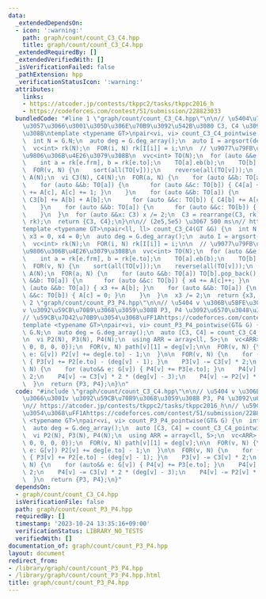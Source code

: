 ```yaml
---
data:
  _extendedDependsOn:
  - icon: ':warning:'
    path: graph/count/count_C3_C4.hpp
    title: graph/count/count_C3_C4.hpp
  _extendedRequiredBy: []
  _extendedVerifiedWith: []
  _isVerificationFailed: false
  _pathExtension: hpp
  _verificationStatusIcon: ':warning:'
  attributes:
    links:
    - https://atcoder.jp/contests/tkppc2/tasks/tkppc2016_h
    - https://codeforces.com/contest/51/submission/228823033
  bundledCode: "#line 1 \"graph/count/count_C3_C4.hpp\"\n\n// \u5404\u70B9\u306B\u5BFE\
    \u3057\u3066\u3001\u305D\u306E\u70B9\u3092\u542B\u3080 C3, C4 \u3092\u6570\u3048\
    \u308B\ntemplate <typename GT>\npair<vi, vi> count_C3_C4_pointwise(GT &G) {\n\
    \  int N = G.N;\n  auto deg = G.deg_array();\n  auto I = argsort(deg);\n  reverse(all(I));\n\
    \  vc<int> rk(N);\n  FOR(i, N) rk[I[i]] = i;\n\n  // \u9077\u79FB\u5148\u3092\u964D\
    \u9806\u306B\u4E26\u3079\u308B\n  vvc<int> TO(N);\n  for (auto &&e: G.edges) {\n\
    \    int a = rk[e.frm], b = rk[e.to];\n    TO[a].eb(b);\n    TO[b].eb(a);\n  }\n\
    \  FOR(v, N) {\n    sort(all(TO[v]));\n    reverse(all(TO[v]));\n  }\n\n  vc<int>\
    \ A(N);\n  vi C3(N), C4(N);\n  FOR(a, N) {\n    for (auto &&b: TO[a]) TO[b].pop_back();\n\
    \    for (auto &&b: TO[a]) {\n      for (auto &&c: TO[b]) { C4[a] += A[c], C4[c]\
    \ += A[c], A[c] += 1; }\n    }\n    for (auto &&b: TO[a]) {\n      C3[a] += A[b],\
    \ C3[b] += A[b] + A[b];\n      for (auto &&c: TO[b]) { C4[b] += A[c] - 1; }\n\
    \    }\n    for (auto &&b: TO[a]) {\n      for (auto &&c: TO[b]) { A[c] = 0; }\n\
    \    }\n  }\n  for (auto &&x: C3) x /= 2;\n  C3 = rearrange(C3, rk);\n  C4 = rearrange(C4,\
    \ rk);\n  return {C3, C4};\n}\n\n// (2e5,5e5) \u3067 500 ms\n// https://codeforces.com/gym/104053/problem/K\n\
    template <typename GT>\npair<ll, ll> count_C3_C4(GT &G) {\n  int N = G.N;\n  ll\
    \ x3 = 0, x4 = 0;\n  auto deg = G.deg_array();\n  auto I = argsort(deg);\n  reverse(all(I));\n\
    \  vc<int> rk(N);\n  FOR(i, N) rk[I[i]] = i;\n\n  // \u9077\u79FB\u5148\u3092\u964D\
    \u9806\u306B\u4E26\u3079\u308B\n  vvc<int> TO(N);\n  for (auto &&e: G.edges) {\n\
    \    int a = rk[e.frm], b = rk[e.to];\n    TO[a].eb(b);\n    TO[b].eb(a);\n  }\n\
    \  FOR(v, N) {\n    sort(all(TO[v]));\n    reverse(all(TO[v]));\n  }\n\n  vc<int>\
    \ A(N);\n  FOR(a, N) {\n    for (auto &&b: TO[a]) TO[b].pop_back();\n    for (auto\
    \ &&b: TO[a]) {\n      for (auto &&c: TO[b]) { x4 += A[c]++; }\n    }\n    for\
    \ (auto &&b: TO[a]) { x3 += A[b]; }\n    for (auto &&b: TO[a]) {\n      for (auto\
    \ &&c: TO[b]) { A[c] = 0; }\n    }\n  }\n  x3 /= 2;\n  return {x3, x4};\n}\n#line\
    \ 2 \"graph/count/count_P3_P4.hpp\"\n\n// \u5404 v \u306B\u5BFE\u3057\u3066\u3001\
    v \u3092\u59CB\u70B9\u3068\u3059\u308B P3, P4 \u3092\u6570\u3048\u308B\n// https://atcoder.jp/contests/tkppc2/tasks/tkppc2016_h\n\
    // \u59CB\u7D42\u70B9\u3054\u3068\uFF1Ahttps://codeforces.com/contest/51/submission/228823033\n\
    template <typename GT>\npair<vi, vi> count_P3_P4_pointwise(GT& G) {\n  int N =\
    \ G.N;\n  auto deg = G.deg_array();\n  auto [C3, C4] = count_C3_C4_pointwise(G);\n\
    \n  vi P2(N), P3(N), P4(N);\n  using ARR = array<ll, 5>;\n  vc<ARR> path(N, {1,\
    \ 0, 0, 0, 0});\n  FOR(v, N) path[v][1] = deg[v];\n\n  FOR(v, N) {\n    for (auto&&\
    \ e: G[v]) P2[v] += deg[e.to] - 1;\n  }\n\n  FOR(v, N) {\n    for (auto&& e: G[v])\
    \ { P3[v] += P2[e.to] - (deg[v] - 1); }\n    P3[v] -= C3[v] * 2;\n  }\n\n  FOR(v,\
    \ N) {\n    for (auto&& e: G[v]) { P4[v] += P3[e.to]; }\n    P4[v] -= C4[v] *\
    \ 2;\n    P4[v] -= C3[v] * 2 * (deg[v] - 3);\n    P4[v] -= P2[v] * (deg[v] - 1);\n\
    \  }\n  return {P3, P4};\n}\n"
  code: "#include \"graph/count/count_C3_C4.hpp\"\n\n// \u5404 v \u306B\u5BFE\u3057\
    \u3066\u3001v \u3092\u59CB\u70B9\u3068\u3059\u308B P3, P4 \u3092\u6570\u3048\u308B\
    \n// https://atcoder.jp/contests/tkppc2/tasks/tkppc2016_h\n// \u59CB\u7D42\u70B9\
    \u3054\u3068\uFF1Ahttps://codeforces.com/contest/51/submission/228823033\ntemplate\
    \ <typename GT>\npair<vi, vi> count_P3_P4_pointwise(GT& G) {\n  int N = G.N;\n\
    \  auto deg = G.deg_array();\n  auto [C3, C4] = count_C3_C4_pointwise(G);\n\n\
    \  vi P2(N), P3(N), P4(N);\n  using ARR = array<ll, 5>;\n  vc<ARR> path(N, {1,\
    \ 0, 0, 0, 0});\n  FOR(v, N) path[v][1] = deg[v];\n\n  FOR(v, N) {\n    for (auto&&\
    \ e: G[v]) P2[v] += deg[e.to] - 1;\n  }\n\n  FOR(v, N) {\n    for (auto&& e: G[v])\
    \ { P3[v] += P2[e.to] - (deg[v] - 1); }\n    P3[v] -= C3[v] * 2;\n  }\n\n  FOR(v,\
    \ N) {\n    for (auto&& e: G[v]) { P4[v] += P3[e.to]; }\n    P4[v] -= C4[v] *\
    \ 2;\n    P4[v] -= C3[v] * 2 * (deg[v] - 3);\n    P4[v] -= P2[v] * (deg[v] - 1);\n\
    \  }\n  return {P3, P4};\n}"
  dependsOn:
  - graph/count/count_C3_C4.hpp
  isVerificationFile: false
  path: graph/count/count_P3_P4.hpp
  requiredBy: []
  timestamp: '2023-10-24 13:35:16+09:00'
  verificationStatus: LIBRARY_NO_TESTS
  verifiedWith: []
documentation_of: graph/count/count_P3_P4.hpp
layout: document
redirect_from:
- /library/graph/count/count_P3_P4.hpp
- /library/graph/count/count_P3_P4.hpp.html
title: graph/count/count_P3_P4.hpp
---
```

